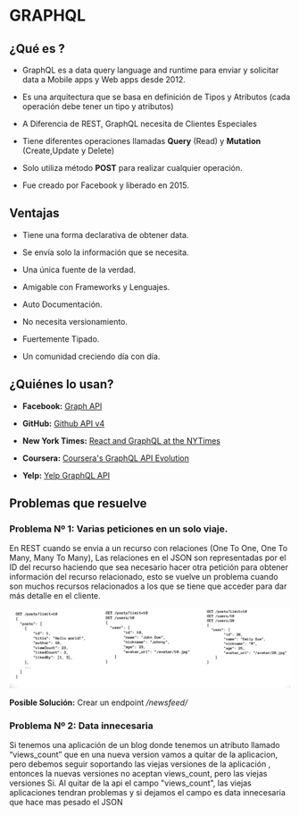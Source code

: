 # GRAPHQL

## ¿Qué es ?

* GraphQL es a data query language and runtime para enviar y solicitar data a Mobile apps y Web apps desde 2012. 

* Es una arquitectura que se basa en definición de Tipos y Atributos (cada operación debe tener un tipo y atributos)


* A Diferencia de REST, GraphQL necesita de Clientes Especiales


* Tiene diferentes operaciones  llamadas  **Query** (Read)  y **Mutation** (Create,Update y Delete)

* Solo utiliza método **POST** para realizar cualquier operación.

* Fue creado por Facebook y liberado en 2015.


## Ventajas

* Tiene una forma declarativa de obtener data.

* Se envía solo la información que se necesita.

* Una única  fuente de la verdad.

* Amigable con Frameworks y Lenguajes.

* Auto Documentación.

* No necesita versionamiento.

* Fuertemente Tipado.

* Un comunidad creciendo día con día.


## ¿Quiénes lo usan?

* **Facebook:** [Graph API](https://developers.facebook.com/docs/graph-api/)

* **GitHub:** [Github API v4](https://developer.github.com/v4/)
  
* **New York Times:** [React and GraphQL at the NYTimes](https://softwareengineeringdaily.com/2018/10/22/react-and-graphql-at-the-nytimes/)

* **Coursera:** [Coursera's GraphQL API Evolution](https://www.graphql.com/articles/coursera-graphql)

* **Yelp:** [Yelp GraphQL API](https://www.yelp.com/developers/graphql/guides/intro)

## Problemas que resuelve

### Problema Nº 1: Varias peticiones en un solo viaje.

 En REST cuando se envia a un recurso con relaciones (One To One, One To Many, Many To Many), Las relaciones en el JSON son representadas por el ID del recurso haciendo que sea necesario hacer otra petición para obtener información del recurso relacionado, esto se vuelve un problema cuando son muchos recursos relacionados a los que se tiene que acceder para dar más detalle en el cliente.

![Some Trips in a row](./problem1.png)

**Posible Solución:** Crear un endpoint */newsfeed/* 

### Problema Nº 2: Data innecesaria

Si tenemos una aplicación de un blog donde tenemos un atributo llamado “views_count”  que en una nueva version vamos a quitar de la aplicacion, pero debemos seguir  soportando las viejas versiones de la aplicación , entonces la nuevas versiones no aceptan views_count, pero las viejas versiones Si. Al quitar de la api el campo "views_count", las viejas aplicaciones tendran problemas y si dejamos el campo es data innecesaria que hace mas pesado el JSON


